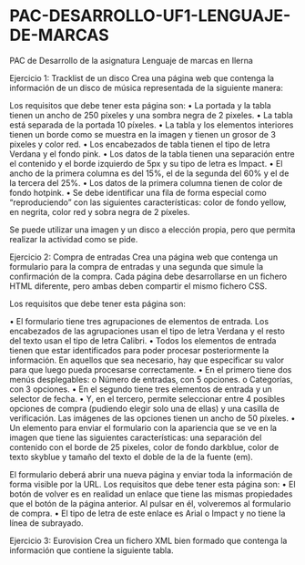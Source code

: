 # PAC-DESARROLLO-UF1-LENGUAJE-DE-MARCAS
PAC de Desarrollo de la asignatura Lenguaje de marcas en Ilerna

Ejercicio 1: Tracklist de un disco 
Crea una página web que contenga la información de un disco de música representada de 
la siguiente manera: 

Los requisitos que debe tener esta página son: 
• La  portada  y  la  tabla  tienen  un  ancho  de  250  píxeles  y  una  sombra  negra  de  2 
pixeles. 
• La tabla está separada de la portada 10 píxeles. 
• La tabla y los elementos interiores tienen un borde como se muestra en la imagen 
y tienen un grosor de 3 pixeles y color red. 
• Los encabezados de tabla tienen el tipo de letra Verdana y el fondo pink. 
• Los datos de la tabla tienen una separación entre el contenido y el borde izquierdo 
de 5px y su tipo de letra es Impact. 
• El  ancho  de  la  primera  columna  es  del  15%,  el  de  la  segunda  del  60%  y  el  de  la 
tercera del 25%. 
• Los datos de la primera columna tienen de color de fondo hotpink. 
• Se  debe  identificar  una  fila  de  forma  especial  como  “reproduciendo”  con  las 
siguientes características: color de fondo yellow, en negrita, color red y sobra negra 
de 2 píxeles. 
 
Se  puede  utilizar  una  imagen  y  un  disco  a  elección  propia,  pero  que  permita  realizar  la 
actividad como se pide. 

Ejercicio 2: Compra de entradas 
Crea  una  página  web  que  contenga  un  formulario  para  la  compra  de  entradas  y  una 
segunda que simule la confirmación de la compra. Cada página debe desarrollarse en un 
fichero HTML diferente, pero ambas deben compartir el mismo fichero CSS. 

Los requisitos que debe tener esta página son: 
 
 
• El  formulario  tiene  tres  agrupaciones  de  elementos  de  entrada.  Los  encabezados 
de las agrupaciones usan el tipo de letra Verdana y el resto del texto  usan el tipo 
de letra Calibri. 
• Todos los elementos de entrada tienen que estar identificados para poder procesar 
posteriormente la información. En aquellos que sea necesario, hay que especificar 
su valor para que luego pueda procesarse correctamente. 
• En el primero tiene dos menús desplegables: 
o Número de entradas, con 5 opciones. 
o Categorías, con 3 opciones. 
• En el segundo tiene tres elementos de entrada y un selector de fecha. 
• Y, en el tercero, permite seleccionar entre 4 posibles opciones de compra (pudiendo 
elegir solo una de ellas) y una casilla de verificación. Las imágenes de las opciones 
tienen un ancho de 50 píxeles. 
• Un elemento para enviar el formulario con la apariencia que se ve en la imagen que 
tiene las siguientes características: una separación del contenido con el borde de 
25  pixeles,  color  de  fondo  darkblue,  color  de  texto  skyblue  y  tamaño  del  texto  el 
doble de la de la fuente (em).

El formulario deberá abrir una nueva página y enviar toda la información de forma visible 
por la URL.
Los requisitos que debe tener esta página son: 
• El botón de volver es en realidad un enlace que tiene las mismas propiedades que 
el botón de la página anterior. Al pulsar en él, volveremos al formulario de compra. 
• El tipo de letra de este enlace es Arial o Impact y no tiene la línea de subrayado. 

Ejercicio 3: Eurovision 
Crea un fichero XML bien formado que contenga la información que contiene la siguiente 
tabla. 
